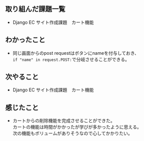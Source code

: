 ## 取り組んだ課題一覧 
- Django EC サイト作成課題　カート機能
## わかったこと
- 同じ画面からのpost requestはボタンにnameを付与しておき、<br>
`if "name" in request.POST:`で分岐させることができる。
## 次やること  
- Django EC サイト作成課題　カート機能
## 感じたこと 
- カートからの削除機能を完成させることができた。<br>カートの機能は時間がかかったが学びが多かったように思える。<br>次の機能もボリュームがありそうなので心してかかりたい。